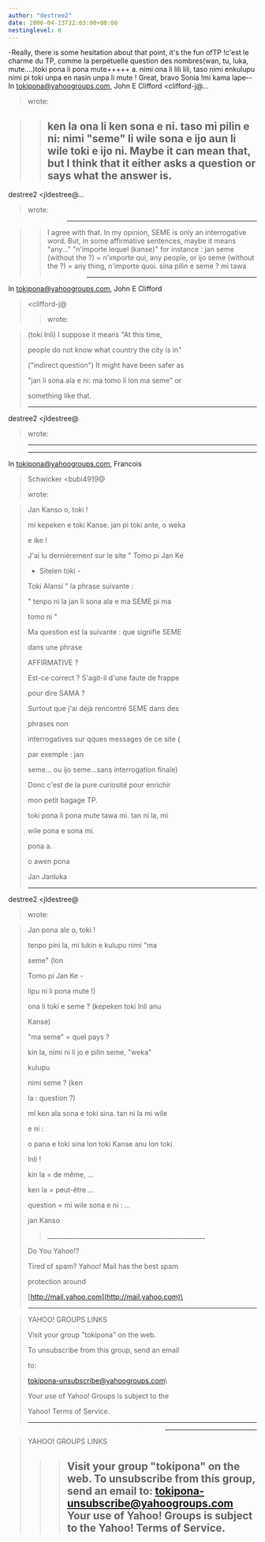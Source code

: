 ```yaml
---
author: "destree2"
date: 2006-04-13T22:03:00+00:00
nestinglevel: 0
---
```

\-Really, there is some hesitation about that point, it's the fun ofTP !c'est le charme du TP, comme la perpétuelle question des nombres(wan, tu, luka, mute....)toki pona li pona mute+++++ a. nimi ona li lili lili, taso nimi enkulupu nimi pi toki unpa en nasin unpa li mute ! Great, bravo Sonia !mi kama lape--
 In [tokipona@yahoogroups.com](mailto://tokipona@yahoogroups.com), John E Clifford <clifford-j@...
>wrote:

>> ken la ona li ken sona e ni. taso mi pilin e ni:
> nimi "seme" li wile sona e ijo aun li wile toki e
> ijo ni.
>> Maybe it can mean that, but I think that it
> either asks a question or says what the answer
> is.
>> ---
 destree2 <jldestree@...
> wrote:

>>> ---------------------------------

>> I agree with that. In my opinion, SEME is only an
> interrogative
> word. But, in some affirmative sentences, maybe
> it
> means "any..." "n'importe lequel (kanse)"
> for instance : jan seme (without the ?) =
> n'importe qui, any people,
> or ijo seme (without the ?) = any thing,
> n'importe quoi.
>> sina pilin e seme ?
>> mi tawa
>>>> ---
 In [tokipona@yahoogroups.com](mailto://tokipona@yahoogroups.com), John E Clifford
> <clifford-j@
>> wrote:

> 
>> 
> (toki Inli) I suppose it means "At this time,
> 
> people do not know what country the city is in"
> 
> ("indirect question") It might have been safer
> as
> 
>> 
> "jan li sona ala e ni: ma tomo li lon ma seme"
> or
> 
> something like that.
> 
>> 
> ---
 destree2 <jldestree@
> wrote:

> 
>> 
>> 
> ---------------------------------

> 
> ---
 In [tokipona@yahoogroups.com](mailto://tokipona@yahoogroups.com), Francois
> 
> Schwicker <bubi4919@
>> 
> wrote:

> 
> 
>Jan Kanso o, toki !
> 
>> 
> mi kepeken e toki Kanse. jan pi toki ante, o
> weka
> 
> e ike !
> 
>> 
> J'ai lu dernièrement sur le site " Tomo pi Jan
> Ke
> 
> - Sitelen toki -
> 
> Toki Alansi
>" la phrase suivante :
> 
>> 
> " tenpo ni la jan li sona ala e ma SEME pi ma
> 
> tomo ni "
> 
>> 
> Ma question est la suivante : que signifie SEME
> 
> dans une phrase
> 
> AFFIRMATIVE ?
> 
>> 
> Est-ce correct ? S'agit-il d'une faute de
> frappe
> 
> pour dire SAMA ?
> 
>> 
> Surtout que j'ai déjà rencontré SEME dans des
> 
> phrases non
> 
> interrogatives sur qques messages de ce site (
> 
> par exemple : jan
> 
> seme... ou ijo seme...sans interrogation
> finale)
> 
>> 
> Donc c'est de la pure curiosité pour enrichir
> 
> mon petit bagage TP.
> 
>> 
> toki pona li pona mute tawa mi. tan ni la, mi
> 
> wile pona e sona mi.
> 
>> 
> pona a.
> 
>> 
> o awen pona
> 
>> 
> Jan Janluka
> 
>> 
>> 
>> 
>> 
>> 
>> 
>> 
>> 
>> 
> 
>> 
> 
> ---
 destree2 <jldestree@
> wrote:

> 
> 
>> 
> 
> 
>> 
> 
> 
> Jan pona ale o, toki !
> 
> 
> 
>> 
> 
> 
> tenpo pini la, mi lukin e kulupu nimi "ma
> 
> seme" (lon
> 
> 
> 
> Tomo pi Jan Ke -
> 
> 
> 
> lipu ni li pona mute !)
> 
> 
> 
> ona li toki e seme ? (kepeken toki Inli anu
> 
> Kanse)
> 
> 
>> 
> 
> "ma seme" = quel pays ?
> 
> 
>> 
> 
>> 
> 
> 
> kin la, nimi ni li jo e pilin seme, "weka"
> 
> kulupu
> 
> 
> 
> nimi seme ? (ken
> 
> 
> 
> la : question ?)
> 
> 
>> 
> 
> mi ken ala sona e toki sina. tan ni la mi
> wile
> 
> e ni :
> 
> 
> o pana e toki sina lon toki Kanse anu lon
> toki
> 
> Inli !
> 
> 
>> 
> 
> kin la = de même, ...
> 
> 
>> 
> 
> ken la = peut-être ...
> 
> 
>> 
> 
> question = mi wile sona e ni : ...
> 
> 
>> 
> 
> jan Kanso
> 
> 
>> 
> 
>> 
> 
>> 
> 
>> 
> 
>> 
>> \_\_\_\_\_\_\_\_\_\_\_\_\_\_\_\_\_\_\_\_\_\_\_\_\_\_\_\_\_\_\_\_\_\_\_\_\_\_\_\_\_\_\_\_\_\_\_\_\_\_
> 
> 
> Do You Yahoo!?
> 
> 
> Tired of spam? Yahoo! Mail has the best spam
> 
> protection around
> 
> 
> [http://mail.yahoo.com](http://mail.yahoo.com)\
> 
> 
>> 
>> 
>> 
>> 
>> 
>> 
>> 
> ---------------------------------

> 
> YAHOO! GROUPS LINKS
> 
>> 
>> 
> Visit your group "tokipona" on the web.
> 
>> 
> To unsubscribe from this group, send an
> email
> 
> to:
> 
> [tokipona-unsubscribe@yahoogroups.com](mailto://tokipona-unsubscribe@yahoogroups.com)\
> 
>> 
> Your use of Yahoo! Groups is subject to the
> 
> Yahoo! Terms of Service.
> 
>> 
>> 
> ---------------------------------

> 
>>>>>>>> ---------------------------------

> YAHOO! GROUPS LINKS
>>> Visit your group "tokipona" on the web.
>> To unsubscribe from this group, send an email
> to:
> [tokipona-unsubscribe@yahoogroups.com](mailto://tokipona-unsubscribe@yahoogroups.com)\
>> Your use of Yahoo! Groups is subject to the
> Yahoo! Terms of Service.
>>> ---------------------------------

>